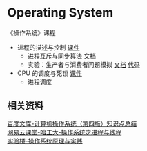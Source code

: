 # Operating System

《操作系统》课程

- 进程的描述与控制 [课件](./ppt/)
  - 进程互斥与同步算法 [文档](./algo-process-mutex-and-sync.md)
  - 实验：生产者与消费者问题模拟 [文档](./exp-producer-consumer.md) [代码](./exp-producer-consumer-semaphores.cpp)
- CPU 的调度与死锁 [课件](./ppt/)
  - 进程调度

## 相关资料

[百度文库-计算机操作系统（第四版）知识点总结](https://wenku.baidu.com/view/6fb7f7a6c1c708a1294a4446.html)  
[网易云课堂-哈工大-操作系统之进程与线程](http://mooc.study.163.com/course/HIT-1000002008#/info)  
[实验楼-操作系统原理与实践](https://www.shiyanlou.com/courses/115)